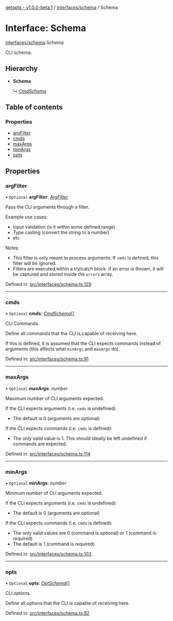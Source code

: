 [getopts - v1.0.0-beta.1](../README.md) / [interfaces/schema](../modules/interfaces_schema.md) / Schema

# Interface: Schema

[interfaces/schema](../modules/interfaces_schema.md).Schema

CLI schema.

## Hierarchy

- **Schema**

  ↳ [_CmdSchema_](interfaces_schema.cmdschema.md)

## Table of contents

### Properties

- [argFilter](interfaces_schema.schema.md#argfilter)
- [cmds](interfaces_schema.schema.md#cmds)
- [maxArgs](interfaces_schema.schema.md#maxargs)
- [minArgs](interfaces_schema.schema.md#minargs)
- [opts](interfaces_schema.schema.md#opts)

## Properties

### argFilter

• `Optional` **argFilter**: [_ArgFilter_](interfaces_schema.argfilter.md)

Pass the CLI arguments through a filter.

Example use cases:

- Input validation (is it within some defined range)
- Type casting (convert the string to a number)
- etc

Notes:

- This filter is only meant to process arguments. If `cmds` is defined,
  this filter will be ignored.
- Filters are executed within a try/catch block. If an error is thrown, it
  will be captured and stored inside the `errors` array.

Defined in: [src/interfaces/schema.ts:129](https://github.com/prasadrajandran/node-getopts/blob/287b5e4/src/interfaces/schema.ts#L129)

---

### cmds

• `Optional` **cmds**: [_CmdSchema_](interfaces_schema.cmdschema.md)[]

CLI Commands.

Define all commands that the CLI is capable of receiving here.

If this is defined, it is assumed that the CLI expects commands instead of
arguments (this affects what `minArgs` and `maxArgs` do).

Defined in: [src/interfaces/schema.ts:91](https://github.com/prasadrajandran/node-getopts/blob/287b5e4/src/interfaces/schema.ts#L91)

---

### maxArgs

• `Optional` **maxArgs**: _number_

Maximum number of CLI arguments expected.

If the CLI expects arguments (i.e. `cmds` is undefined):

- The default is 0 (arguments are optional)

If the CLI expects commands (i.e. `cmds` is defined):

- The only valid value is 1. This should ideally be left undefined if
  commands are expected.

Defined in: [src/interfaces/schema.ts:114](https://github.com/prasadrajandran/node-getopts/blob/287b5e4/src/interfaces/schema.ts#L114)

---

### minArgs

• `Optional` **minArgs**: _number_

Minimum number of CLI arguments expected.

If the CLI expects arguments (i.e. `cmds` is undefined):

- The default is 0 (arguments are optional)

If the CLI expects commands (i.e. `cmds` is defined):

- The only valid values are 0 (command is optional) or 1 (command is
  required)
- The default is 1 (command is required)

Defined in: [src/interfaces/schema.ts:103](https://github.com/prasadrajandran/node-getopts/blob/287b5e4/src/interfaces/schema.ts#L103)

---

### opts

• `Optional` **opts**: [_OptSchema_](interfaces_schema.optschema.md)[]

CLI options.

Define all options that the CLI is capable of receiving here.

Defined in: [src/interfaces/schema.ts:82](https://github.com/prasadrajandran/node-getopts/blob/287b5e4/src/interfaces/schema.ts#L82)
